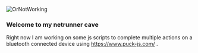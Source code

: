 
![OrNotWorking](https://github.com/junedeion/junedeion/blob/main/JB_4by3.gif)
### Welcome to my netrunner cave
Right now I am working on some js scripts to complete multiple actions on a bluetooth connected device using https://www.puck-js.com/ . 
